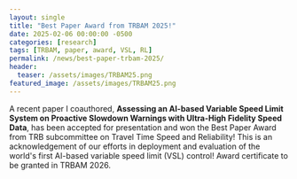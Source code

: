 ```yaml
---
layout: single
title: "Best Paper Award from TRBAM 2025!"
date: 2025-02-06 00:00:00 -0500
categories: [research]
tags: [TRBAM, paper, award, VSL, RL]
permalink: /news/best-paper-trbam-2025/
header:
  teaser: /assets/images/TRBAM25.png
featured_image: /assets/images/TRBAM25.png
---
```


A recent paper I coauthored, **Assessing an AI-based Variable Speed Limit System on Proactive Slowdown Warnings with Ultra-High Fidelity Speed Data**, has been accepted for presentation and won the Best Paper Award from TRB subcommittee on Travel Time Speed and Reliability! This is an acknowledgement of our efforts in deployment and evaluation of the world's first AI-based variable speed limit (VSL) control! Award certificate to be granted in TRBAM 2026.